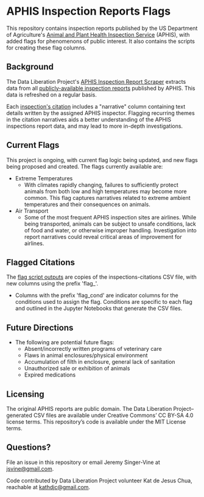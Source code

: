 # APHIS Inspection Reports Flags
This repository contains inspection reports published by the US Department of Agriculture's [Animal and Plant Health Inspection Service](https://www.aphis.usda.gov/aphis/home/) (APHIS), with added flags for phenomenons of public interest. It also contains the scripts for creating these flag columns. 

## Background
The Data Liberation Project's [APHIS Inspection Report Scraper](https://github.com/data-liberation-project/aphis-inspection-reports) extracts data from all [publicly-available inspection reports](https://efile.aphis.usda.gov/PublicSearchTool/s/inspection-reports) published by APHIS. This data is refreshed on a regular basis. 

Each [inspection's citation]([url](https://github.com/data-liberation-project/aphis-inspection-reports/blob/main/data/combined/inspections-citations.csv)) includes a "narrative" column containing text details written by the assigned APHIS inspector. Flagging recurring themes in the citation narratives aids a better understanding of the APHIS inspections report data, and may lead to more in-depth investigations. 

## Current Flags
This project is ongoing, with current flag logic being updated, and new flags being proposed and created. The flags currently available are: 
 * Extreme Temperatures
   * With climates rapidly changing, failures to sufficiently protect animals from both low and high temperatures may become more common. This flag captures narratives related to extreme ambient temperatures and their consequences on animals.
 * Air Transport
   * Some of the most frequent APHIS inspection sites are airlines. While being transported, animals can be subject to unsafe conditions, lack of food and water, or otherwise improper handling. Investigation into report narratives could reveal critical areas of improvement for airlines.

## Flagged Citations 
The [flag script outputs]([url](https://github.com/kat-djc/aphis-inspection-reports-flags/tree/main/flagged_citations)) are copies of the inspections-citations CSV file, with new columns using the prefix 'flag_'. 
  * Columns with the prefix 'flag_cond' are indicator columns for the conditions used to assign the flag. Conditions are specific to each flag and outlined in the Jupyter Notebooks that generate the CSV files.
  
## Future Directions
* The following are potential future flags:
    * Absent/incorrectly written programs of veterinary care
    * Flaws in animal enclosures/physical environment
    * Accumulation of filth in enclosure, general lack of sanitation
    * Unauthorized sale or exhibition of animals
    * Expired medications
      
## Licensing 
The original APHIS reports are public domain. The Data Liberation Project–generated CSV files are available under Creative Commons’ CC BY-SA 4.0 license terms. This repository’s code is available under the MIT License terms.

## Questions?
File an issue in this repository or email Jeremy Singer-Vine at jsvine@gmail.com.

Code contributed by Data Liberation Project volunteer Kat de Jesus Chua, reachable at kathdjc@gmail.com.
